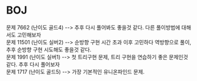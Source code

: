 # BOJ
문제 7662 (난이도 골드4) --> 추후 다시 풀어봐도 좋을것 같다. 다른 풀이방법에 대해서도 고민해보자 <br>
문제 11501 (난이도 실버2) --> 순방향 구현 시간 초과 이후 고민하다 역방향으로 풀이, 추후 순방향 구현 시도해도 좋을것 같다. <br>
문제 1991 (난이도 실버1) --> 첫 트리구현 문제, 트리 구현을 연습하기 좋은 문제인것 같다. 추후 다시 풀어보자 <br>
문제 1717 (난이도 골드5) --> 가장 기본적인 유니온파인드 문제.<br>

